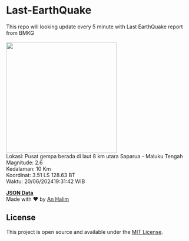 # Last-EarthQuake
This repo will looking update every 5 minute with Last EarthQuake report from BMKG
<br>
<br>
<img src="https://static.bmkg.go.id/20240620193142.mmi.jpg" width="300"/>
<br>
Lokasi: Pusat gempa berada di laut 8 km utara Saparua - Maluku Tengah <br>
Magnitude: 2.6 <br>
Kedalaman: 10 Km <br>
Koordinat: 3.51 LS 128.63 BT <br>
Waktu: 20/06/202419:31:42 WIB <br>

<a href="./data/data.json">**JSON Data**</a>
<br>
Made with ❤️ by <a href="https://github.com/an-halim">An Halim</a>
## License

This project is open source and available under the [MIT License](LICENSE).
